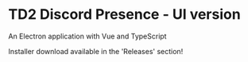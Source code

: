 # TD2 Discord Presence - UI version

An Electron application with Vue and TypeScript

Installer download available in the 'Releases' section!
